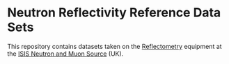 # Neutron Reflectivity Reference Data Sets

This repository contains datasets taken on the [Reflectometry](https://www.isis.stfc.ac.uk/Pages/Reflectometry.aspx) equipment at the [ISIS Neutron and Muon Source](https://www.isis.stfc.ac.uk) (UK).